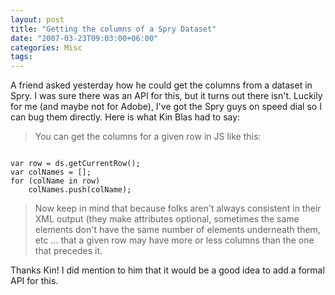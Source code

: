 ```yaml
---
layout: post
title: "Getting the columns of a Spry Dataset"
date: "2007-03-23T09:03:00+06:00"
categories: Misc 
tags: 
---
```


A friend asked yesterday how he could get the columns from a dataset in Spry. I was sure there was an API for this, but it turns out there isn't. Luckily for me (and maybe not for Adobe), I've got the Spry guys on speed dial so I can bug them directly. Here is what Kin Blas had to say:
<!--more-->
<blockquote>
You can get the columns for a given row in JS like this:
</blockquote>

<code>
var row = ds.getCurrentRow();
var colNames = [];
for (colName in row)
	colNames.push(colName);
</code>

<blockquote>
Now keep in mind that because folks aren't always consistent in their XML output (they make attributes optional, sometimes the same elements don't have the same number of elements underneath them, etc ... that a given row may have more or less columns than the one that precedes it.
</blockquote>

Thanks Kin! I did mention to him that it would be a good idea to add a formal API for this.